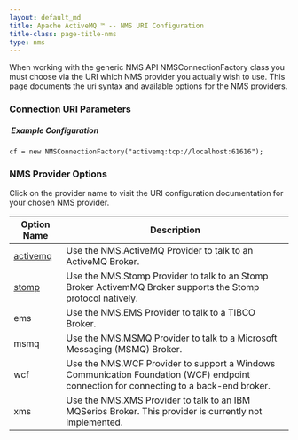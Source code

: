 ```yaml
---
layout: default_md
title: Apache ActiveMQ ™ -- NMS URI Configuration 
title-class: page-title-nms
type: nms
---
```


When working with the generic NMS API NMSConnectionFactory class you must choose via the URI which NMS provider you actually wish to use. This page documents the uri syntax and available options for the NMS providers.

### Connection URI Parameters

#####  Example Configuration
```
cf = new NMSConnectionFactory("activemq:tcp://localhost:61616");
```
### NMS Provider Options

Click on the provider name to visit the URI configuration documentation for your chosen NMS provider.

|Option Name|Description|
|---|---|
|[activemq](../providers/activemq/uri-configuration)|Use the NMS.ActiveMQ Provider to talk to an ActiveMQ Broker.|
|[stomp](../providers/stomp/uri-configuration)|Use the NMS.Stomp Provider to talk to an Stomp Broker ActivemMQ Broker supports the Stomp protocol natively.|
|ems|Use the NMS.EMS Provider to talk to a TIBCO Broker.|
|msmq|Use the NMS.MSMQ Provider to talk to a Microsoft Messaging (MSMQ) Broker.|
|wcf|Use the NMS.WCF Provider to support a Windows Communication Foundation (WCF) endpoint connection for connecting to a back-end broker.|
|xms|Use the NMS.XMS Provider to talk to an IBM MQSerios Broker. This provider is currently not implemented.|


